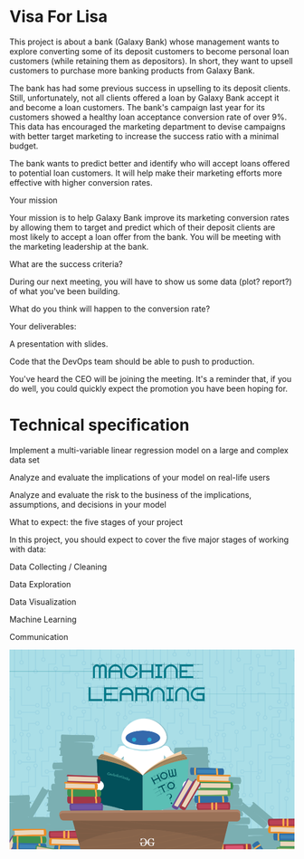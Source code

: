 
<h1>Visa For Lisa</h1>
This project is about a bank (Galaxy Bank) whose management wants to explore converting some of its deposit customers to become personal loan customers (while retaining them as depositors). In short, they want to upsell customers to purchase more banking products from Galaxy Bank.

The bank has had some previous success in upselling to its deposit clients. Still, unfortunately, not all clients offered a loan by Galaxy Bank accept it and become a loan customers. The bank's campaign last year for its customers showed a healthy loan acceptance conversion rate of over 9%. This data has encouraged the marketing department to devise campaigns with better target marketing to increase the success ratio with a minimal budget.

The bank wants to predict better and identify who will accept loans offered to potential loan customers. It will help make their marketing efforts more effective with higher conversion rates.

Your mission

Your mission is to help Galaxy Bank improve its marketing conversion rates by allowing them to target and predict which of their deposit clients are most likely to accept a loan offer from the bank. You will be meeting with the marketing leadership at the bank.

What are the success criteria?

During our next meeting, you will have to show us some data (plot? report?) of what you've been building.

What do you think will happen to the conversion rate?

Your deliverables:

A presentation with slides.

Code that the DevOps team should be able to push to production.

You've heard the CEO will be joining the meeting. It's a reminder that, if you do well, you could quickly expect the promotion you have been hoping for.

<h1>Technical specification</h1>

Implement a multi-variable linear regression model on a large and complex data set

Analyze and evaluate the implications of your model on real-life users

Analyze and evaluate the risk to the business of the implications, assumptions, and decisions in your model

What to expect: the five stages of your project

In this project, you should expect to cover the five major stages of working with data:

Data Collecting / Cleaning

Data Exploration

Data Visualization

Machine Learning

Communication

![img.png](pic/img.png)

